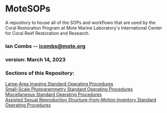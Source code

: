 # MoteSOPs
A repository to house all of the SOPs and workflows that are used by the Coral Restoration Program at Mote Marine Laboratory's International Center for Coral Reef Restoration and Research.

### Ian Combs -- <icombs@mote.org>
### version: March 14, 2023

### Sections of this Repository:
[Large-Area Imaging Standard Operating Procedures](https://Mote-Coral-Reef-Restoration.github.io/MoteSOPs/largeAreaImaging)<br>
[Small-Scale Photogrammetry Standard Operating Procedures](https://Mote-Coral-Reef-Restoration.github.io/MoteSOPs/smallScaleSfm)<br>
[Miscellaneous Standard Operating Procedures](https://Mote-Coral-Reef-Restoration.github.io/MoteSOPs/miscellaneousProtocols)<br>
[Assisted Sexual Reproduction Structure-from-Motion Inventory Standard Operating Procedures](https://Mote-Coral-Reef-Restoration.github.io/MoteSOPs/recruitSfm)

